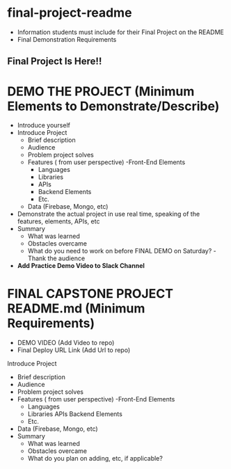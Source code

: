 # final-project-readme

  - Information students must include for their Final Project on the README
  - Final Demonstration Requirements

## Final Project Is Here!! 


# DEMO THE PROJECT (Minimum Elements to Demonstrate/Describe)

- Introduce yourself
- Introduce Project
  - Brief description
  - Audience
  - Problem project solves
  - Features ( from user perspective) -Front-End Elements
    - Languages
    - Libraries
    - APIs
    - Backend Elements
    - Etc.
  - Data (Firebase, Mongo, etc)
- Demonstrate the actual project in use real time, speaking of the features, elements, APIs, etc
- Summary
  - What was learned
  - Obstacles overcame
  - What do you need to work on before FINAL DEMO on Saturday? -Thank the audience
- **Add Practice Demo Video to Slack Channel**

# FINAL CAPSTONE PROJECT README.md (Minimum Requirements)

- DEMO VIDEO (Add Video to repo)
- Final Deploy URL Link (Add Url to repo)

Introduce Project
- Brief description
- Audience
- Problem project solves
- Features ( from user perspective) -Front-End Elements
  - Languages 
  - Libraries APIs Backend Elements 
  - Etc.
- Data (Firebase, Mongo, etc)
- Summary
  - What was learned
  - Obstacles overcame
  - What do you plan on adding, etc, if applicable?






